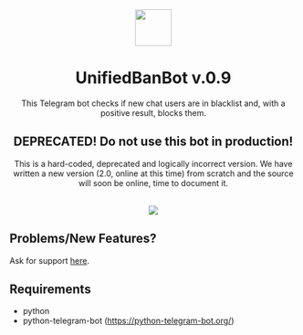 <div align="center">
  <img src="https://i.imgur.com/zD9Q9sk.png" width="64">
  <h1 align="center">UnifiedBanBot v.0.9</h1>
  <p align="center">This Telegram bot checks if new chat users are in blacklist and, with a positive result, blocks them.</p>
  <h2>DEPRECATED! Do not use this bot in production!</h2>
  <p align="center">This is a hard-coded, deprecated and logically incorrect version. We have written a new version (2.0, online at this time) from scratch and the source will soon be online, time to document it.</p>
</div>
<br/>

<div align="center">
   <a href="https://gitlab.com/brombinmirko/Telegram_UnifiedBanBot/blob/master/LICENSE">
    <img src="https://img.shields.io/badge/License-MPL--2.0-blue.svg">
   </a>
</div>

## Problems/New Features?
Ask for support [here](https://gitlab.com/brombinmirko/Telegram_UnifiedBanBot/issues).

## Requirements
- python
- python-telegram-bot (https://python-telegram-bot.org/)

